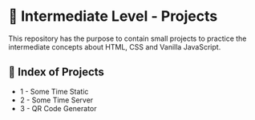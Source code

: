<h1 align = "justify">🥈 Intermediate Level - Projects</h1>
<span>This repository has the purpose to contain small projects to practice the intermediate concepts about HTML, CSS and Vanilla JavaScript.</span>

## 🏅 Index of Projects
  
- 1 - Some Time Static
- 2 - Some Time Server
- 3 - QR Code Generator
